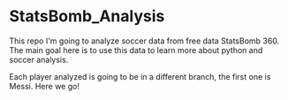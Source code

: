 # StatsBomb_Analysis
This repo I'm going to analyze soccer data from free data StatsBomb 360. The main goal here is to use this data to learn more about python and soccer analysis. 

Each player analyzed is going to be in a different branch, the first one is Messi. Here we go!
